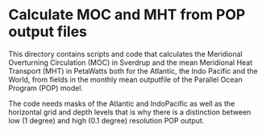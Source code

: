# Calculate MOC and MHT from POP output files

This directory contains scripts and code that calculates the Meridional Overturning Circulation (MOC)
in Sverdrup and the mean Meridional Heat Transport (MHT) in PetaWatts both for the Atlantic,
the Indo Pacific and the World, from fields in the monthly mean outputfile 
of the Parallel Ocean Program (POP) model. 

The code needs masks of the Atlantic and IndoPacific as well as the horizontal grid and depth levels
that is why there is a distinction between low (1 degree) and high (0.1 degree) resolution POP output.
